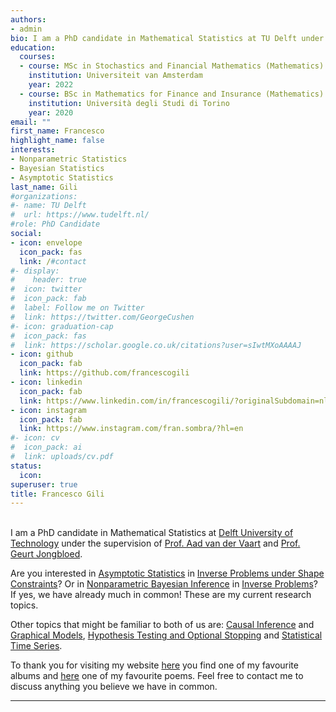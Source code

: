 ```yaml
---
authors:
- admin
bio: I am a PhD candidate in Mathematical Statistics at TU Delft under the supervision of Aad van der Vaart and Geurt Jongbloed.
education:
  courses:
  - course: MSc in Stochastics and Financial Mathematics (Mathematics)
    institution: Universiteit van Amsterdam
    year: 2022
  - course: BSc in Mathematics for Finance and Insurance (Mathematics)
    institution: Università degli Studi di Torino
    year: 2020
email: ""
first_name: Francesco
highlight_name: false
interests:
- Nonparametric Statistics
- Bayesian Statistics
- Asymptotic Statistics
last_name: Gili
#organizations:
#- name: TU Delft
#  url: https://www.tudelft.nl/
#role: PhD Candidate
social:
- icon: envelope
  icon_pack: fas
  link: /#contact
#- display:
#    header: true
#  icon: twitter
#  icon_pack: fab
#  label: Follow me on Twitter
#  link: https://twitter.com/GeorgeCushen
#- icon: graduation-cap
#  icon_pack: fas
#  link: https://scholar.google.co.uk/citations?user=sIwtMXoAAAAJ
- icon: github
  icon_pack: fab
  link: https://github.com/francescogili
- icon: linkedin
  icon_pack: fab
  link: https://www.linkedin.com/in/francescogili/?originalSubdomain=nl
- icon: instagram
  icon_pack: fab
  link: https://www.instagram.com/fran.sombra/?hl=en
#- icon: cv
#  icon_pack: ai
#  link: uploads/cv.pdf
status:
  icon: 
superuser: true
title: Francesco Gili
---
```

</br > I am a PhD candidate in Mathematical Statistics at [Delft University of Technology](https://www.tudelft.nl/) under the supervision of [Prof. Aad van der Vaart](https://fa.ewi.tudelft.nl/~vaart/) and [Prof. Geurt Jongbloed](https://www.linkedin.com/in/geurtjongbloed/?originalSubdomain=nl).

Are you interested in [Asymptotic Statistics](https://www.cambridge.org/core/books/asymptotic-statistics/A3C7DAD3F7E66A1FA60E9C8FE132EE1D) in [Inverse Problems under Shape Constraints](https://www.cambridge.org/core/books/nonparametric-estimation-under-shape-constraints/881B662EEF5B5266E5E4D80E6153FCDA)? Or in [Nonparametric Bayesian Inference](https://www.cambridge.org/core/books/fundamentals-of-nonparametric-bayesian-inference/C96325101025D308C9F31F4470DEA2E8) in [Inverse Problems](https://en.wikipedia.org/wiki/Inverse_problem)? If yes, we have already much in common! These are my current research topics.

Other topics that might be familiar to both of us are: [Causal Inference](https://en.wikipedia.org/wiki/Causal_inference) and [Graphical Models](https://en.wikipedia.org/wiki/Graphical_model#:~:text=A%20graphical%20model%20or%20probabilistic,Bayesian%20statistics%E2%80%94and%20machine%20learning.), [Hypothesis Testing and Optional Stopping](https://safestatistics.com/testing-with-optional-stopping/) and [Statistical Time Series](https://en.wikipedia.org/wiki/Time_series).

To thank you for visiting my website [here](https://open.spotify.com/intl-it/album/1nvzBC1M3dlCMIxfUCBhlO?autoplay=true) you find one of my favourite albums and [here](https://www.poetryfoundation.org/poems/47541/keeping-things-whole) one of my favourite poems. Feel free to contact me to discuss anything you believe we have in common.





---------------------------------------------------------------------------------------------------------------------------




